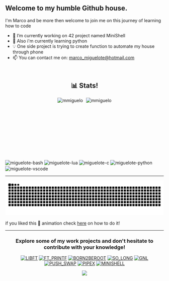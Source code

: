 ## Welcome to my humble Github house.
I'm Marco and be more then welcome to join me on this journey of learning how to code

  - 🔭 I’m currently working on 42 project named MiniShell
  - 🌱 Also i'm currently learning python
  - 💡 One side project is trying to create function to automate my house through phone
  - 📫 You can contact me on: marco_miguelote@hotmail.com
<br>

<h2 align="center">📊 Stats!</h2>

<div align="center" style="display: flex; justify-content: center; gap: 10px;">
  <img height="180em" src="https://github-readme-stats.vercel.app/api?username=mmiguelo&show_icons=true&locale=en&theme=slateorange" alt="mmiguelo" /> 
  <img height="180em" src="https://github-readme-stats.vercel.app/api/top-langs?username=mmiguelo&show_icons=true&locale=en&theme=slateorange&layout=compact" alt="mmiguelo" /> 
</div>

<div style="display: inline_block"><br>
<img align="center" alt="miguelote-bash" height="40" width="40" src="https://cdn.jsdelivr.net/gh/devicons/devicon@latest/icons/bash/bash-original.svg" />
<img align="center" alt="miguelote-lua" height="40" width="40" src="https://cdn.jsdelivr.net/gh/devicons/devicon@latest/icons/lua/lua-original.svg" />
<img align="center" alt="miguelote-c" height="40" width="40" src="https://cdn.jsdelivr.net/gh/devicons/devicon@latest/icons/c/c-original.svg" />
<img align="center" alt="miguelote-python" height="40" width="40" src="https://cdn.jsdelivr.net/gh/devicons/devicon@latest/icons/python/python-plain.svg" />
<img align="center" alt="miguelote-vscode" height="40" width="40" src="https://cdn.jsdelivr.net/gh/devicons/devicon@latest/icons/vscode/vscode-original.svg" />
</div>

---

<div>
<picture>
  <source media="(prefers-color-scheme: dark)" srcset="https://raw.githubusercontent.com/mmiguelo/mmiguelo/output/github-contribution-grid-snake-dark.svg">
  <source media="(prefers-color-scheme: light)" srcset="https://raw.githubusercontent.com/mmiguelo/mmiguelo/output/github-contribution-grid-snake.svg">
  <img alt="github contribution grid snake animation" src="https://raw.githubusercontent.com/mmiguelo/mmiguelo/output/github-contribution-grid-snake.svg">
</picture>
</div>

if you liked this 🐍 animation check <a href="https://github.com/mmiguelo/profile_snake_animation">here</a> on how to do it!

---
<div align="center">
<h3><b>Explore some of my work projects and don't hesitate to contribute with your knowledge!</b></h3>
  
[![LIBFT](https://github.com/mmiguelo/42_project_badges/blob/main/badges/libftm.png)](https://github.com/mmiguelo/LIBFT) [![FT_PRINTF](https://github.com/mmiguelo/42_project_badges/blob/main/badges/ft_printfe.png)](https://github.com/mmiguelo/ft_printf) [![BORN2BEROOT](https://github.com/mmiguelo/42_project_badges/blob/main/badges/born2berootm.png)]() [![SO_LONG](https://github.com/mmiguelo/42_project_badges/blob/main/badges/so_longe.png)](https://github.com/mmiguelo/so_long) [![GNL](https://github.com/mmiguelo/42_project_badges/blob/main/badges/get_next_linee.png)](https://github.com/mmiguelo/Get_next_Line) [![PUSH_SWAP](https://github.com/mmiguelo/42_project_badges/blob/main/badges/push_swape.png)](https://github.com/mmiguelo/Push_Swap) [![PIPEX](https://github.com/mmiguelo/42_project_badges/blob/main/badges/pipexm.png)](https://github.com/mmiguelo/pipex) [![MINISHELL](https://github.com/mmiguelo/42_project_badges/blob/main/badges/minishelln.png)]()

<p align="center">
  <img src="https://capsule-render.vercel.app/api?type=waving&height=200&color=faa627&text=Dive%20Below!&section=footer&fontAlignY=69&animation=fadeIn&fontColor=ffffff" />
</p>


